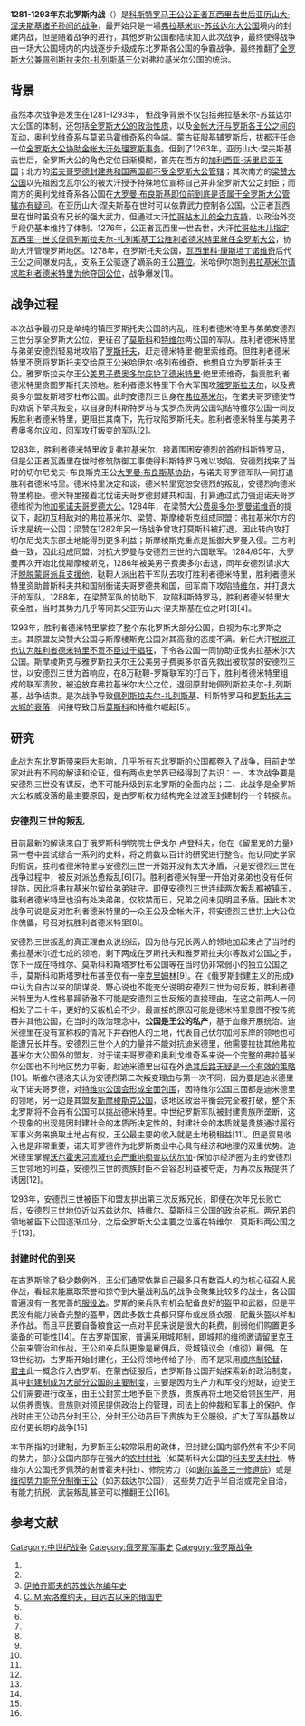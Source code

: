 **1281-1293年东北罗斯内战**（）是[科斯特罗马王公](https://zh.wikipedia.org/wiki/科斯特罗马 "wikilink")[公正者瓦西里去世后](../Page/瓦西里·雅罗斯拉维奇.md "wikilink")[亚历山大·涅夫斯基诸子孙间的战争](../Page/亚历山大·雅罗斯拉维奇·涅夫斯基.md "wikilink")，最开始只是一場[弗拉基米尔-苏兹达尔大公国](../Page/弗拉基米尔-苏兹达尔大公国.md "wikilink")境内的封建内战，但是随着战争的进行，其他罗斯公国都陆续加入此次战争，最终使得战争由一场大公国境内的内战逐步升级成东北罗斯各公国的争霸战争。最终推翻了[全罗斯大公兼](https://zh.wikipedia.org/wiki/全罗斯大公 "wikilink")[佩列斯拉夫尔-扎列斯基王公](https://zh.wikipedia.org/wiki/佩列斯拉夫尔-扎列斯基 "wikilink")对弗拉基米尔公国的统治。

## 背景

虽然本次战争是发生在1281-1293年， 但战争背景不仅包括弗拉基米尔-苏兹达尔大公国的体制，还包括[全罗斯大公的政治性质](https://zh.wikipedia.org/wiki/全罗斯大公 "wikilink")，以及[金帐大汗与罗斯各王公之间的互动](https://zh.wikipedia.org/wiki/金帐汗国 "wikilink")，[奥利戈维奇系](../Page/奥利戈维奇系.md "wikilink")与[莫诺马霍维奇系](../Page/莫诺马霍维奇系.md "wikilink")的争端。[蒙古征服基辅罗斯](../Page/蒙古征服基辅罗斯.md "wikilink")后，拔都汗任命一位[全罗斯大公协助金帐大汗处理罗斯事务](https://zh.wikipedia.org/wiki/全罗斯大公 "wikilink")。但到了1263年，亚历山大·涅夫斯基去世后，全罗斯大公的角色定位日渐模糊，首先在西方的[加利西亚-沃里尼亚王国](https://zh.wikipedia.org/wiki/加利西亞-沃里尼亞王國 "wikilink")；北方的[诺夫哥罗德封建共和国两国都不受全罗斯大公管辖](https://zh.wikipedia.org/wiki/诺夫哥罗德封建共和国 "wikilink")；其次南方的[梁赞大公国](../Page/梁赞大公国.md "wikilink")以先祖因戈瓦尔公的被大汗授予特殊地位宣称自己并非全罗斯大公之封臣；而南方的奥利戈维奇系各公国在[大罗曼‧布良斯基即位前到底是否属于全罗斯大公管辖亦有疑问](../Page/罗曼·米哈伊洛维奇_\(切尔尼戈夫-布良斯克王公\).md "wikilink")。在亚历山大·涅夫斯基在世时可以依靠武力控制各公国，公正者瓦西里在世时虽没有兄长的强大武力，但通过大汗[忙哥帖木儿的全力支持](https://zh.wikipedia.org/wiki/忙哥帖木儿 "wikilink")，以政治外交手段仍基本维持了体制。1276年，公正者瓦西里一世去世，大汗[忙哥帖木儿指定瓦西里一世长侄](https://zh.wikipedia.org/wiki/忙哥帖木儿 "wikilink")[佩列斯拉夫尔-扎列斯基王公胜利者德米特里就任全罗斯大公](https://zh.wikipedia.org/wiki/佩列斯拉夫尔-扎列斯基 "wikilink")，协助大汗管理罗斯地区。1278年，在罗斯托夫公国，[瓦西里科·康斯坦丁诺维奇](../Page/瓦西里科·康斯坦丁诺维奇.md "wikilink")后代王公之间爆发内乱，支系王公驱逐了嫡系的王公[篡位](../Page/篡位.md "wikilink")。米哈伊尔跑到[弗拉基米尔请求胜利者德米特里为他夺回公位](https://zh.wikipedia.org/wiki/弗拉基米尔 "wikilink")，战争爆发\[1\]。

## 战争过程

本次战争最初只是单纯的镇压罗斯托夫公国的内乱，胜利者德米特里与弟弟安德烈三世分享全罗斯大公位，更征召了[莫斯科](../Page/莫斯科.md "wikilink")和[特维尔](../Page/特维尔.md "wikilink")两公国的军队。胜利者德米特里与弟弟安德烈轻易地攻陷了[罗斯托夫](https://zh.wikipedia.org/wiki/罗斯托夫 "wikilink")，赶走德米特里·鲍里索维奇。但胜利者德米特里不愿将罗斯托夫交给原王公米哈伊尔·格列布维奇，他想自立为罗斯托夫王公。雅罗斯拉夫尔王公[美男子费奥多尔庇护了德米特里](../Page/费奥多尔·罗斯季斯拉维奇.md "wikilink")·鲍里索维奇，指责胜利者德米特里贪图罗斯托夫领地。胜利者德米特里下令大军围攻[雅罗斯拉夫尔](../Page/雅罗斯拉夫尔.md "wikilink")，以及费奥多尔盟友斯塔罗杜布公国。此时安德烈三世身在[弗拉基米尔](https://zh.wikipedia.org/wiki/弗拉基米尔 "wikilink")，在诺夫哥罗德使节的劝说下举兵叛变，以自身的科斯特罗马与戈罗杰茨两公国勾结特维尔公国一同反叛胜利者德米特里，更阻拦其南下，先行攻陷罗斯托夫。胜利者德米特里与美男子费奥多尔议和，回军攻打叛变的军队\[2\]。

1283年，胜利者德米特里收复弗拉基米尔，接着围困安德烈的首府科斯特罗马，但是公正者瓦西里在世时修筑防御工事使得科斯特罗马难以攻陷。安德烈找来了当时的切尔尼戈夫-布良斯克王公[大罗曼·布良斯基协助](../Page/罗曼·米哈伊洛维奇_\(切尔尼戈夫-布良斯克王公\).md "wikilink")，与诺夫哥罗德军队一同打退胜利者德米特里。德米特里決定和谈，德米特里宽恕安德烈的叛乱，安德烈向德米特里称臣。德米特里接着北伐诺夫哥罗德封建共和国，打算通过武力强迫诺夫哥罗德维彻为他[加冕](https://zh.wikipedia.org/wiki/加冕 "wikilink")[诺夫哥罗德大公](../Page/诺夫哥罗德大公.md "wikilink")。1284年，在梁赞大公[费奥多尔·罗曼诺维奇](../Page/费奥多尔·罗曼诺维奇.md "wikilink")的提议下，起初互相敌对的弗拉基米尔、梁赞、斯摩棱斯克组成同盟：弗拉基米尔方的诉求是统一公国；梁赞在1282年另一场战争曾攻打莫斯科被打退，因此转向攻打切尔尼戈夫东部土地能得到更多利益；斯摩棱斯克重点是抵御大罗曼入侵。三方利益一致，因此组成同盟，对抗大罗曼与安德烈三世的六国联军。1284/85年，大罗曼再次开始北伐斯摩棱斯克，1286年被美男子费奥多尔击退，同年安德烈请求大汗[脱脱蒙哥派兵支援他](https://zh.wikipedia.org/wiki/脱脱蒙哥 "wikilink")，鞑靼人派出若干军队去攻打胜利者德米特里，胜利者德米特里资助普斯科夫共和国制衡诺夫哥罗德共和国，回军南下攻陷[特维尔](../Page/特维尔.md "wikilink")，并打退大汗的军队。1288年，在梁赞军队的协助下，攻陷科斯特罗马，胜利者德米特里大获全胜，当时其势力几乎等同其父亚历山大·涅夫斯基在位之时\[3\]\[4\]。

1293年，胜利者德米特里掌控了整个东北罗斯大部分公国，自视为东北罗斯之主。其原盟友梁赞大公国与斯摩棱斯克公国对其高傲的态度不满。新任大汗[脱脱汗也认为胜利者德米特里不贡不臣过于猖狂](https://zh.wikipedia.org/wiki/脱脱_\(金帐汗国\) "wikilink")，下令各公国一同协助征伐弗拉基米尔大公国。斯摩棱斯克与雅罗斯拉夫尔王公美男子费奥多尔首先救出被软禁的安德烈三世，以安德烈三世为首响应，在8万鞑靼-罗斯联军的打击下，胜利者德米特里组成的联军溃败，被迫放弃弗拉基米尔大公之位，退回原封地佩列斯拉夫尔-扎列斯基，战争结束。是次战争导致[佩列斯拉夫尔-扎列斯基](https://zh.wikipedia.org/wiki/佩列斯拉夫尔-扎列斯基 "wikilink")、科斯特罗马和[罗斯托夫三大城的衰落](https://zh.wikipedia.org/wiki/罗斯托夫 "wikilink")，间接导致日后[莫斯科](../Page/莫斯科.md "wikilink")和特维尔崛起\[5\]。

## 研究

此战为东北罗斯带来巨大影响，几乎所有东北罗斯的公国都卷入了战争，目前史学家对此有不同的解读和论证，但有两点史学界已经得到了共识：一、本次战争要是安德烈三世没有谋反，绝不可能升级到东北罗斯的全面内战；二、此战争是全罗斯大公权威没落的最主要原因，是古罗斯权力结构完全过渡至封建制的一个转捩点。

### 安德烈三世的叛乱

目前最新的解读来自于俄罗斯科学院院士伊戈尔·卢登科夫，他在《留里克的力量》第一卷中尝试综合一系列的史料，将之前数以百计的研究进行整合。他认同史学家的假说，胜利者德米特里与安德烈三世一开始并没有太大矛盾，只是安德烈三世在战争过程中，被反对派怂恿叛乱\[6\]\[7\]。胜利者德米特里一开始对弟弟也没有任何提防，因此将弗拉基米尔留给弟弟驻守。即便安德烈三世连续两次叛乱都被镇压，胜利者德米特里也没有处决弟弟，仅软禁而已，兄弟之间未见明显矛盾。因此本次战争可说是反对胜利者德米特里的一众王公及金帐大汗，将安德烈三世拱上大公位作傀儡，号召对抗胜利者德米特里\[8\]。

安德烈三世叛乱的真正理由众说纷纭，因为他与兄长两人的领地加起来占了当时的弗拉基米尔近七成的领地，剩下两成在罗斯托夫和雅罗斯拉夫尔等敌对公国之手，馀下一成在特维尔、莫斯科和斯塔罗杜布公国等在当时仍非常弱小的独立公国之手，莫斯科和斯塔罗杜布甚至仅有一座[克里姆林](https://zh.wikipedia.org/wiki/克里姆林 "wikilink")\[9\]。在《俄罗斯封建主义的形成》中认为自古以来的阴谋说、野心说也不能充分说明安德烈三世为何反叛，胜利者德米特里为人性格暴躁骄傲不可能是安德烈三世反叛的直接理由，在这之前两人一同相处了二十年，更好的反叛机会不少。最直接的原因可能是德米特里意图不按传统吞并其他公国，在当时的政治理念中，**公国是王公的私产**，基于血缘开展统治。迪米德里在没有宣称权的情况下并吞他人的土地，代表自己伏尔加河东岸的领地也可能遭兄长并吞。安德烈三世个人的力量并不能对抗迪米德里，他需要拉拢其他弗拉基米尔大公国外的盟友，对于诺夫哥罗德和奥利戈维奇系来说一个完整的弗拉基米尔公国也不利地区势力平衡，趁迪米德里出征在外[绝其后路无疑是一个有效的策略](https://zh.wikipedia.org/wiki/釜底抽薪 "wikilink")\[10\]。斯维尔德洛夫认为安德烈第二次叛变理由与第一次不同，因为要是迪米德里攻下诺夫哥罗德，对[特维尔公国会形成全面包围](../Page/特维尔大公国.md "wikilink")，因特维尔公国三面都是迪米德里的领地，另一边是其盟友[斯摩棱斯克公国](../Page/斯摩棱斯克公国.md "wikilink")，该地区政治平衡会完全被打破，整个东北罗斯将不会再有公国可以挑战德米特里。中世纪罗斯军队被封建贵族所垄断，这个现象的出现是因封建社会的本质所决定性的，封建社会的本质就是贵族通过履行军事义务来换取土地占有权，王公最主要的收入就是土地税租益\[11\]。但是贸易收入也是非常重要，诺夫哥罗德作为北罗斯商业中心具有经济和地理的双重优势。迪米德里掌握[沃尔霍夫河流域也会严重地损害以伏尔加](../Page/沃爾霍夫河.md "wikilink")-保加尔经济圈为主的安德烈三世领地的利益，安德烈三世的贵族封臣不会容忍利益被夺走，为再次反叛提供了诱因\[12\]。

1293年，安德烈三世被臣下和盟友拱出第三次反叛兄长，即便在次年兄长败亡后，安德烈三世地位近似苏兹达尔、特维尔、莫斯科三公国的[政治花瓶](../Page/政治花瓶.md "wikilink")。两兄弟的领地被臣下公国逐渐瓜分，之后全罗斯大公主要之位落在特维尔、莫斯科两公国之手\[13\]。

### 封建时代的到来

在古罗斯除了极少数例外，王公们通常依靠自己最多只有数百人的为核心征召人民作战，看起来能嬴取荣誉和掠夺到大量战利品的战争会聚集比较多的战士，各公国普遍没有一套完善的[服役法](../Page/各國兵役制度.md "wikilink")。罗斯的亲兵队有机会配备良好的盔甲和武器，但是平民没有能力装备完整的盔甲，因此多数士兵都只穿布或皮质衣服，配戴头盔以斧和矛作战。而且平民要自备粮食这一点对平民来说是很大的耗费，削弱他们购置更多装备的可能性\[14\]。在古罗斯国家，普遍采用城邦制，即城邦的维彻邀请留里克王公前来管治和作战，王公和亲兵队更像是雇佣兵，受城镇议会（维彻）雇佣。在13世纪初，古罗斯开始封建化，王公将领地传给子孙，而不是采用[顺序制轮替](https://zh.wikipedia.org/wiki/顺序制 "wikilink")，[君主](../Page/君主.md "wikilink")此一概念传入古罗斯。在蒙古征服后，古罗斯各公国开始探索新的政治制度，其中[封建制成为大部分公国的主要制度](https://zh.wikipedia.org/wiki/封建制 "wikilink")，主要是因为生产力和军役的短缺，迫使王公们需要进行改革，由王公封赏土地予臣下贵族，贵族再将土地交给领民生产，用以供养贵族。贵族则对领民提供政治上的管理，司法上的仲裁和军事上的保护。作战时由王公动员分封王公，分封王公动员臣下贵族为王公服役，扩大了军队基数以应付更长期的战争\[15\]

本节所指的封建制，为罗斯王公较常采用的政体，但封建公国内部仍然有不少不同的势力，部分公国内部存在强大的[农村村社](https://zh.wikipedia.org/wiki/村社 "wikilink")（如莫斯科大公国的[科夫罗夫村社](https://zh.wikipedia.org/wiki/科夫罗夫区 "wikilink")、特维尔大公国托罗佩茨的谢普霍夫村社）、修院势力（如[谢尔盖圣三一修道院](../Page/谢尔盖圣三一修道院.md "wikilink")）或是[维彻势力能充分制衡王公](https://zh.wikipedia.org/wiki/维彻 "wikilink")（如苏兹达尔公国），这些势力近乎半自治或完全自治，有能力抗税、武装叛乱甚至可以推翻王公\[16\]。

## 参考文献

[Category:中世纪战争](https://zh.wikipedia.org/wiki/Category:中世纪战争 "wikilink") [Category:俄罗斯军事史](https://zh.wikipedia.org/wiki/Category:俄罗斯军事史 "wikilink") [Category:俄罗斯战争](https://zh.wikipedia.org/wiki/Category:俄罗斯战争 "wikilink")

1.
2.
3.  [伊帕齐耶夫的苏兹达尔编年史](http://yakov.works/acts/12/pvl/lavr29.htm)
4.  [С. М.索洛维约夫，自远古以来的俄国史](http://www.magister.msk.ru/library/history/solov/solv03p4.htm)
5.
6.
7.
8.
9.
10.
11.
12.
13.
14.
15.
16.